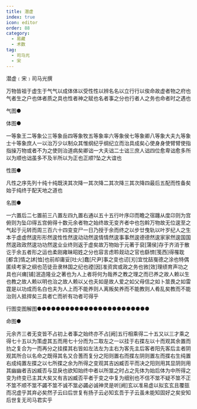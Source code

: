 ```yaml
---
title: 潜虚
index: true
icon: editor
order: 88
category:
  - 易藏
  - 术数
tag:
  - 司马光
  - 宋
---
```


潜虚﹝宋﹞司马光撰  

万物皆祖于虚生于气气以成体体以受性性以辨名名以立行行以俟命故虚者物之府也气者生之户也体者质之具也性者神之赋也名者事之分也行者人之务也命者时之遇也  

气图●  

体图●  

一等象王二等象公三等象岳四等象牧五等象率六等象侯七等象卿八等象大夫九等象士十等象庶人一以治万少以制众其惟纲纪乎纲纪立而治具成矣心使身身使臂臂使指指操万物或者不为之使则治道病矣卿诎一大夫诎二士诎三庶人诎四位愈卑诎愈多所以为顺也诎虽多不及半所以为正也正顺?坠之大谊也  

性图●  

凡性之序先列十纯十纯既浃其次降一其次降二其次降三其次降四最后五配而性备矣始于纯终于配天地之道也  

名图●  

一六置后二七置前三八置左四九置右通以五十五行叶序卬而瞻之宿躔从度卬则为宫俯则为坠卬得五宫俯得十数元余者物之始终故无变齐者中也包斡万物故无位逡至之气起于元转而周三百六十四变变尸一日乃授于余而终之以步廿曳轨以叶岁纪人之生本于虚虚然逡形形然逡性性然逡动动然逡情情然逡事事然逡德德然逡家家然逡国国然逡政政然逡功功然逡业业终则返于虚矣故万物始于元著于裒[蒲侯]存于齐消于散讫于余五者形之运也柔刚雍昧昭姓之分也容言虑聆觌动之官也繇懠[笺西]得罹耽[都含]情之訹[恤]也前却庸妥[吐火]蠢[尺尹]事之变也讱[刃]宜忱喆戛德之涂也特偶匿续考家之纲也范徒丑隶林国之纪也禋[因]准资宾或政之务也敩[效]理绩育声功之具也兴痡[铺]泯造隆业之著也为人上者将何为哉养之教之理之而已养之故人赖以生也教之故人赖以明也治之故人赖以乂也夫如是故人爱之如父母信之如卜筮畏之如雷霆是以功成而名白也夫为人上而不能养则人离叛矣养而不能教则人肴乱矣教而不能治则人抵捍矣三具者亡而祈有功者可得乎  

行图变图解图●●●●●●●●●●●●●●●●●●●●●●●●  

命图●  

元余齐三者无变皆不占初上者事之始终亦不占[阙]五行相乘得二十五又以三才乘之得七十五以为策虚其五而用七十分而为二取左之一以挂于右揲左以十而观其余置而扐之复合为一而再分之挂揲其右皆如左法左为主右为客先主后客者阳先客后主者阴观其所合以名命之既得其名又合蓍而复分之阳则置右而揲左阴则置左而揲右生纯置右成纯置左揲之以七所揲之余为所得之变观其吉凶臧否平而决之阳则用其显阴则用其幽幽者吉凶臧否与显戾也欲知始终中者以所筮之时占之先体为始后体为中所得之变为终变已主其大矣又有吉凶臧否平者于变之中复为细别也不信不筮不疑不筮不正不筮不顺不筮不蠲不筮不诚不筮必蠲必诚神灵是听[阙]玄以准易虚以拟玄玄且覆瓿而况虚乎其弃必矣然子云曰后世复有扬子云必知玄吾于子云虽未能知固好之矣安知后世复无司马君实乎  
